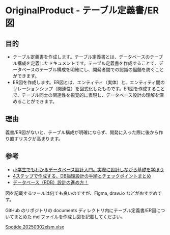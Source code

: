 # OriginalProduct - テーブル定義書/ER図

## 目的

- テーブル定義書を作成します。テーブル定義書とは、データベースのテーブル構成を定義したドキュメントです。テーブル定義書を作成することで、データベースのテーブル構成を明確にし、開発者間での認識の齟齬を防ぐことができます。
- ER図を作成します。ER図とは、エンティティ（実体）と、エンティティ間のリレーションシップ（関連性）を図式化したものです。ER図を作成することで、テーブル同士の関連性を視覚的に表現し、データベース設計の理解を深めることができます。

## 理由

義書/ER図がないと、テーブル構成が明確にならず、開発に入った際に後から作り直すリスクが高まります。

## 参考

- [小学生でもわかるデータベース設計入門。実際に設計しながら基礎を学ぼう](https://www.youtube.com/watch?v=Yg546Zua39A)
- [4ステップで作成する、DB論理設計の手順とチェックポイントまとめ](https://qiita.com/nishina555/items/a79ece1b54faf7240fac)
- [データベース（RDB）設計の進め方！](https://qiita.com/ryota_i/items/294281b57cc9783bf2c1)

図を記載するツールは何でも良いのですが、Figma, draw.io などがおすすめです。

GitHub のリポジトリの documents ディレクトリ内にテーブル定義書/ER図についてまとめた md ファイルを作成し図を記載してください。


[Spotide.20250302xlsm.xlsx](https://github.com/user-attachments/files/19041465/Spotide.20250302xlsm.xlsx)
